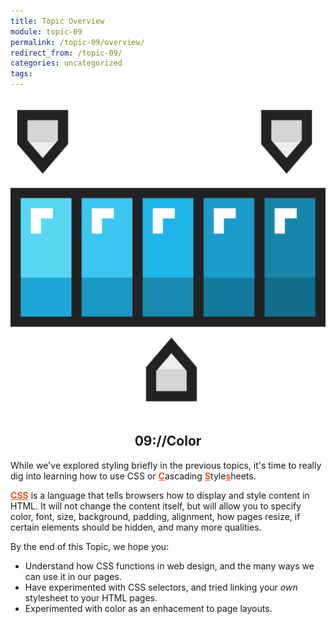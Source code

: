 ```yaml
---
title: Topic Overview
module: topic-09
permalink: /topic-09/overview/
redirect_from: /topic-09/
categories: uncategorized
tags:
---
```


<div class="section-title">
  <img src="../img/assignment-09.svg" alt="" title="Assignment 9: Color" />
  <h2 style="text-align: center;">09://Color</h2>
</div>


While we've explored styling briefly in the previous topics, it's time to really dig into learning how to use CSS or <span style="font-weight: bolder; text-decoration: underline; color: #E95420;">C</span>ascading <span style="font-weight: bolder; text-decoration: underline; color: #E95420;">S</span>tyle<span style="font-weight: bolder; text-decoration: underline; color: #E95420;">s</span>heets.

<a href="https://www.w3schools.com/css/" target="_blank" style="font-weight: bolder; text-decoration: underline; color: #E95420;">CSS</a> is a language that tells browsers how to display and style content in HTML. It will not change the content itself, but will allow you to specify color, font, size, background, padding, alignment, how pages resize, if certain elements should be hidden, and many more qualities.

By the end of this Topic, we hope you:
<ul class="pros-and-cons">
  <li class="icon-pro">Understand how CSS functions in web design, and the many ways we can use it in our pages.</li>
  <li class="icon-pro">Have experimented with CSS selectors, and tried linking your <i>own</i> stylesheet to your HTML pages.</li>
  <li class="icon-pro">Experimented with color as an enhacement to page layouts.</li>
</ul>
